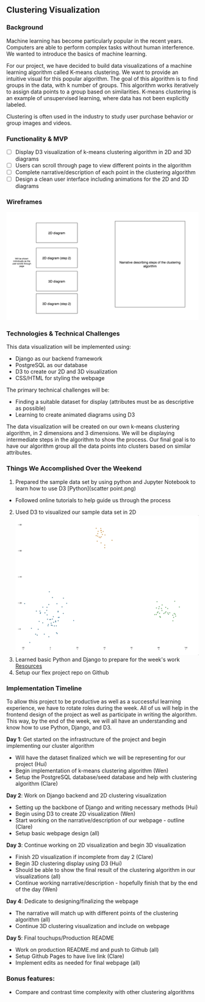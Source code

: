 ## Clustering Visualization

### Background

Machine learning has become particularly popular in the recent years. Computers are able to perform complex tasks without human interference. We wanted to introduce the basics of machine learning.

For our project, we have decided to build data visualizations of a machine learning algorithm called K-means clustering. We want to provide an intuitive visual for this popular algorithm. The goal of this algorithm is to find groups in the data, with k number of groups. This algorithm works iteratively to assign data points to a group based on similarities. K-means clustering is an example of unsupervised learning, where data has not been explicitly labeled.

Clustering is often used in the industry to study user purchase behavior or group images and videos.

### Functionality & MVP
- [ ] Display D3 visualization of k-means clustering algorithm in 2D and 3D diagrams
- [ ] Users can scroll through page to view different points in the algorithm
- [ ] Complete narrative/description of each point in the clustering algorithm
- [ ] Design a clean user interface including animations for the 2D and 3D diagrams

### Wireframes

![wireframes](wireframes/Cluster.png)

### Technologies & Technical Challenges

This data visualization will be implemented using:
- Django as our backend framework
- PostgreSQL as our database
- D3 to create our 2D and 3D visualization
- CSS/HTML for styling the webpage

The primary technical challenges will be:
- Finding a suitable dataset for display (attributes must be as descriptive as possible)
- Learning to create animated diagrams using D3

The data visualization will be created on our own k-means clustering algorithm, in 2 dimensions and 3 dimensions. We will be displaying intermediate steps in the algorithm to show the process. Our final goal is to have our algorithm group all the data points into clusters based on similar attributes.

### Things We Accomplished Over the Weekend
1. Prepared the sample data set by using python and Jupyter Notebook to learn how to use D3
[Python](scatter point.png)
- Followed online tutorials to help guide us through the process
2. Used D3 to visualized our sample data set in 2D
![d3 visualization](scatterplot.gif)
3. Learned basic Python and Django to prepare for the week's work
[Resources](https://docs.google.com/document/d/1Qs32dAd-ItVgU6k9laTzrlrHUBuL6g7luZtPh_a3kQE/edit?usp=sharing)
4. Setup our flex project repo on Github

### Implementation Timeline
To allow this project to be productive as well as a successful learning experience, we have to rotate roles during the week. All of us will help in the frontend design of the project as well as participate in writing the algorithm. This way, by the end of the week, we will all have an understanding and know how to use Python, Django, and D3.

**Day 1**: Get started on the infrastructure of the project and begin implementing our cluster algorithm
- Will have the dataset finalized which we will be representing for our project (Hui)
- Begin implementation of k-means clustering algorithm (Wen)
- Setup the PostgreSQL database/seed database and help with clustering algorithm (Clare)

**Day 2**: Work on Django backend and 2D clustering visualization
- Setting up the backbone of Django and writing necessary methods (Hui)
- Begin using D3 to create 2D visualization (Wen)
- Start working on the narrative/description of our webpage - outline (Clare)
- Setup basic webpage design (all)

**Day 3**: Continue working on 2D visualization and begin 3D visualization
- Finish 2D visualization if incomplete from day 2 (Clare)
- Begin 3D clustering display using D3 (Hui)
- Should be able to show the final result of the clustering algorithm in our visualizations (all)
- Continue working narrative/description - hopefully finish that by the end of the day (Wen)

**Day 4**: Dedicate to designing/finalizing the webpage
- The narrative will match up with different points of the clustering algorithm (all)
- Continue 3D clustering visualization and include on webpage

**Day 5**: Final touchups/Production README
- Work on production README.md and push to Github (all)
- Setup Github Pages to have live link (Clare)
- Implement edits as needed for final webpage (all)

### Bonus features:
- Compare and contrast time complexity with other clustering algorithms
